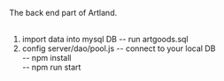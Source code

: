 The back end part of Artland. <br>
<br>
1. import data into mysql DB -- run artgoods.sql <br>
2. config server/dao/pool.js -- connect to your local DB <br>
 -- npm install <br>
 -- npm run start <br>
